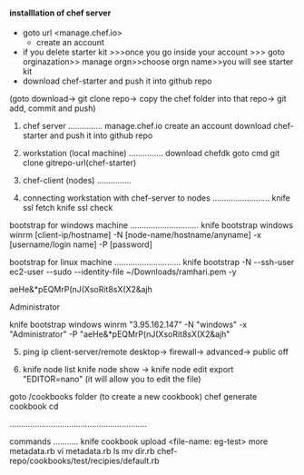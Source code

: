 #### installlation of chef server
* goto url <manage.chef.io>
	* create an account
* if you delete starter kit >>>once you go inside your account >>> goto orginazation>> manage orgn>>choose orgn name>>you will see starter kit
* download chef-starter and push it into github repo
	 
(goto download-> git clone repo-> copy the chef folder into that repo-> git add, commit and push)


1. chef server
...............
manage.chef.io
	create an account
download chef-starter and push it into github repo

2. workstation (local machine)
...............
download chefdk
goto cmd
	git clone gitrepo-url(chef-starter)

3. chef-client (nodes)
...............

4. connecting workstation with chef-server to nodes
.........................
knife ssl fetch
knife ssl check

bootstrap for windows machine
..............................
knife bootstrap windows winrm [client-ip/hostname] -N [node-name/hostname/anyname] -x [username/login name] -P [password]

bootstrap for linux machine
.............................
knife bootstrap <node-IP> -N <node-name> --ssh-user ec2-user --sudo --identity-file ~/Downloads/ramhari.pem -y


aeHe&*pEQMrP(nJ(XsoRit8sX(X2&ajh

Administrator

knife bootstrap windows winrm "3.95.162.147" -N "windows" -x "Administrator" -P "aeHe&*pEQMrP(nJ(XsoRit8sX(X2&ajh"

5. ping ip
	client-server/remote desktop-> firewall-> advanced-> public off

6. knife node list
knife node show <node-name> ->
knife node edit <node-name>
export "EDITOR=nano" (it will allow you to edit the file)

goto /cookbooks folder (to create a new cookbook)
chef generate cookbook <cookbook-name>
cd <cookbook-name>

............................................................

commands
...........
knife cookbook upload <file-name: eg-test>
more metadata.rb
vi metadata.rb
ls
mv dir.rb chef-repo/cookbooks/test/recipies/default.rb
